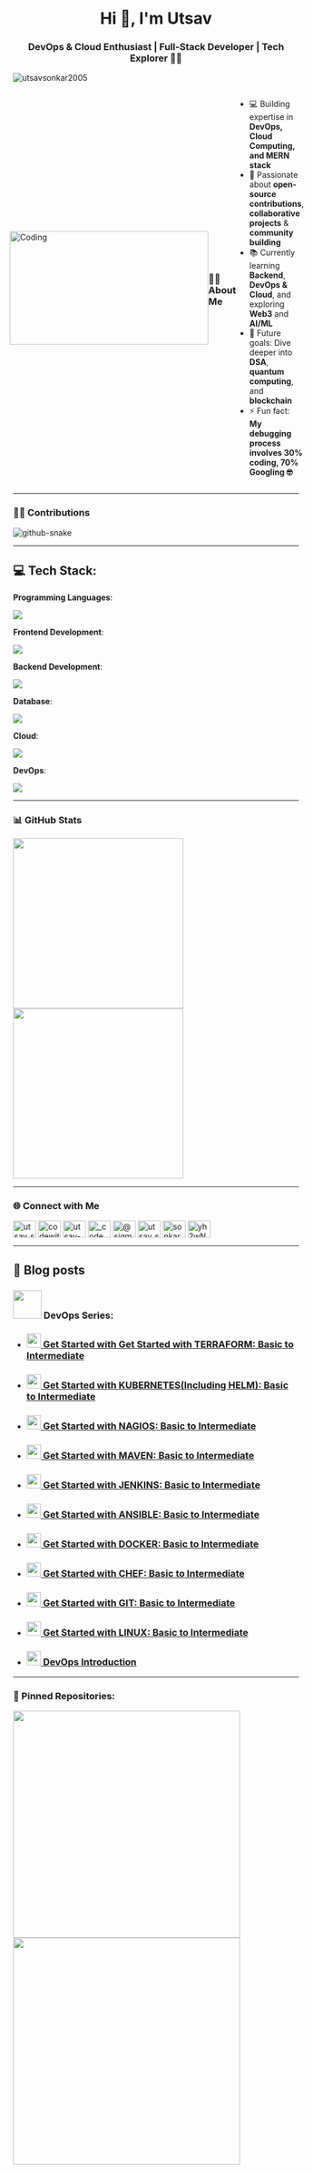 <h1 align="center">Hi 👋, I'm Utsav</h1>
<h3 align="center">DevOps & Cloud Enthusiast | Full-Stack Developer | Tech Explorer 👨‍💻</h3>

<p align="left"> <img src="https://komarev.com/ghpvc/?username=utsavsonkar2005&label=Profile%20views&color=0e75b6&style=flat" alt="utsavsonkar2005" /> </p>


<div style="display: flex; justify-content: center; align-items: center">
  
<img align="right" alt="Coding" width="350" height="200"
src="https://camo.githubusercontent.com/4d9f5ecceb711eec6e2018f38a5677dc657c9738d4a65ba3b928c41c0a45b439/68747470733a2f2f6d69726f2e6d656469756d2e636f6d2f6d61782f313336302f302a37513379765349765f7430696f4a2d5a2e676966">
  
  ### 👨‍💻 About Me
  - 💻 Building expertise in **DevOps, Cloud Computing, and MERN stack**  
  - 🚀 Passionate about **open-source contributions**, **collaborative projects** & **community building**  
  - 📚 Currently learning **Backend**, **DevOps & Cloud**, and exploring **Web3** and **AI/ML**  
  - 🎯 Future goals: Dive deeper into **DSA**, **quantum computing**, and **blockchain**  
  - ⚡ Fun fact: **My debugging process involves 30% coding, 70% Googling 🤓**  
</div>

---

### 👩‍💻 Contributions
<picture>
  <source media="(prefers-color-scheme: dark)" srcset="https://raw.githubusercontent.com/utsavsonkar2005/utsavsonkar2005/output/github-snake-dark.svg" />
  <source media="(prefers-color-scheme: light)" srcset="https://raw.githubusercontent.com/utsavsonkar2005/utsavsonkar2005/output/github-snake.svg" />
  <img alt="github-snake" src="https://raw.githubusercontent.com/tobiasmeyhoefer/tobiasmeyhoefer/output/github-snake.svg" />
</picture>

---


##  💻 Tech Stack:
**Programming Languages**: 

[![](https://skillicons.dev/icons?i=c,cpp,py,js,ts)](https://skillicons.dev)  

**Frontend Development**: 

[![](https://skillicons.dev/icons?i=html,css,js,react,bootstrap,tailwind)](https://skillicons.dev)  

**Backend Development**:  

[![](https://skillicons.dev/icons?i=nodejs,expressjs,nginx)](https://skillicons.dev)  

**Database**:

[![](https://skillicons.dev/icons?i=mongodb,mysql,postgresql)](https://skillicons.dev)  

**Cloud**:

[![](https://skillicons.dev/icons?i=aws,gcp,azure)](https://skillicons.dev)  

**DevOps**:

[![](https://skillicons.dev/icons?i=docker)](https://skillicons.dev)  



<!--**Software**:-->

<!--[![](https://skillicons.dev/icons?i=figma,xd)](https://skillicons.dev)-->  


---

### 📊 GitHub Stats
<a href="https://github.com/utsavsonkar2005/github-readme-stats">
  <img height=300 align="center" src="https://github-readme-stats.vercel.app/api?username=utsavsonkar2005&show=reviews,discussions_started,discussions_answered,prs_merged,prs_merged_percentage&theme=monokai" />
</a>


<a href="https://github.com/utsavsonkar2005/github-readme-stats">
  <img height=300 align="center" src="https://github-readme-stats.vercel.app/api/top-langs/?username=utsavsonkar2005&theme=monokai" />
</a>




<!-- ![GitHub stats](https://github-readme-stats.vercel.app/api?username=utsavsonkar2005&show=reviews,discussions_started,discussions_answered,prs_merged,prs_merged_percentage&theme=monokai) -->


<!-- [![Top Langs](https://github-readme-stats.vercel.app/api/top-langs/?username=utsavsonkar2005&theme=monokai)](https://github.com/utsavsonkar2005/github-readme-stats) -->

<!-- [![Harlok's WakaTime stats](https://github-readme-stats.vercel.app/api/wakatime?username=utsavsonkar2005)](https://github.com/utsavsonkar2005/github-readme-stats) -->

---

### 🌐 Connect with Me

<p align="left">
<a href="https://dev.to/utsav_sonkar" target="blank"><img align="center" src="https://raw.githubusercontent.com/rahuldkjain/github-profile-readme-generator/master/src/images/icons/Social/devto.svg" alt="utsav_sonkar" height="30" width="40" /></a>
<a href="https://twitter.com/codewithutsav" target="blank"><img align="center" src="https://raw.githubusercontent.com/rahuldkjain/github-profile-readme-generator/master/src/images/icons/Social/twitter.svg" alt="codewithutsav" height="30" width="40" /></a>
<a href="https://linkedin.com/in/utsav-sonkar" target="blank"><img align="center" src="https://raw.githubusercontent.com/rahuldkjain/github-profile-readme-generator/master/src/images/icons/Social/linked-in-alt.svg" alt="utsav-sonkar" height="30" width="40" /></a>
<a href="https://instagram.com/_code_with_utsav_" target="blank"><img align="center" src="https://raw.githubusercontent.com/rahuldkjain/github-profile-readme-generator/master/src/images/icons/Social/instagram.svg" alt="_code_with_utsav_" height="30" width="40" /></a>
<a href="https://hashnode.com/@utsavsonkar130205" target="blank"><img align="center" src="https://raw.githubusercontent.com/rahuldkjain/github-profile-readme-generator/master/src/images/icons/Social/hashnode.svg" alt="@sigmadevutsav" height="30" width="40" /></a>
<a href="https://www.leetcode.com/utsav_sonkar_05" target="blank"><img align="center" src="https://raw.githubusercontent.com/rahuldkjain/github-profile-readme-generator/master/src/images/icons/Social/leet-code.svg" alt="utsav_sonkar_05" height="30" width="40" /></a>
<a href="https://auth.geeksforgeeks.org/user/sonkarutsbsv/profile" target="blank"><img align="center" src="https://raw.githubusercontent.com/rahuldkjain/github-profile-readme-generator/master/src/images/icons/Social/geeks-for-geeks.svg" alt="sonkarutsbsv/profile" height="30" width="40" /></a>
<a href="https://discord.gg/yh2wNUbjrJ" target="blank"><img align="center" src="https://raw.githubusercontent.com/rahuldkjain/github-profile-readme-generator/master/src/images/icons/Social/discord.svg" alt="yh2wNUbjrJ" height="30" width="40" /></a>
</p>

---

## 📝 Blog posts


<!-- ### <a href="https://dev.to/francescoxx"><img src="https://github.com/FrancescoXX/FrancescoXX/blob/main/dev-black.png" title="DEV" alt="DEV" width="25"/></a>   Recent Articles on DEV.to     -->

<!-- BLOG-POST-LIST:START -->
 ### <img src="https://encrypted-tbn0.gstatic.com/images?q=tbn:ANd9GcQ5YE-sbvfccACN99oPx3jXOx3ueC4P7w_vsg&s" width="50"/>  DevOps Series:
- ### <img src="https://encrypted-tbn0.gstatic.com/images?q=tbn:ANd9GcTPke-tqhPr7axjbNTcgefWKVdXC2PYqQKGqg&s" width="25"/>[      Get Started with Get Started with TERRAFORM: Basic to Intermediate](https://dev.to/utsav_sonkar/get-started-with-get-started-with-terraform-basic-to-intermediate-mm7)
- ### <img src="https://upload.wikimedia.org/wikipedia/commons/thumb/3/39/Kubernetes_logo_without_workmark.svg/2109px-Kubernetes_logo_without_workmark.svg.png" width="25"/>[  Get Started with KUBERNETES(Including HELM): Basic to Intermediate](https://dev.to/utsav_sonkar/get-started-with-kubernetesincluding-helm-basic-to-intermediate-1gmk)
- ### <img src="https://e7.pngegg.com/pngimages/599/429/png-clipart-nagios-company-computer-icons-business-beacon-retiree-benefits-group-inc-speed-networking-circle-blue-company-thumbnail.png" width="25"/>[  Get Started with NAGIOS: Basic to Intermediate](https://dev.to/utsav_sonkar/get-started-with-nagios-basic-to-intermediate-4jfp) 
- ### <img src="https://encrypted-tbn0.gstatic.com/images?q=tbn:ANd9GcTBGzDkaCoFxV6qGOaxgdL1YVFmqaMfJZ58h9_G_fEz2Zuclf8PO8qbFPu13bpE1UCRkLE&usqp=CAU" width="25"/>[  Get Started with MAVEN: Basic to Intermediate](https://dev.to/utsav_sonkar/get-started-with-maven-basic-to-intermediate-ag9) 
- ### <img src="https://w7.pngwing.com/pngs/151/360/png-transparent-jenkins-continuous-integration-computer-servers-software-deployment-software-build-others-plugin-dublin-human-behavior-thumbnail.png" width="25"/>[  Get Started with JENKINS: Basic to Intermediate](https://dev.to/utsav_sonkar/get-started-with-jenkins-basic-to-intermediate-1npd) 
- ### <img src="https://www.stickerpress.in/media/products/800x800/f25bba022dc842ea874bdb1cd3f1e02f.jpg" width="25"/>[  Get Started with ANSIBLE: Basic to Intermediate](https://dev.to/utsav_sonkar/get-started-with-ansible-basic-to-intermediate-lh8)
- ### <img src="https://uxwing.com/wp-content/themes/uxwing/download/brands-and-social-media/docker-icon.png" width="25"/>[  Get Started with DOCKER: Basic to Intermediate](https://dev.to/utsav_sonkar/get-started-with-docker-basic-to-intermediate-2lcp)
- ### <img src="https://images.crunchbase.com/image/upload/c_pad,h_256,w_256,f_auto,q_auto:eco,dpr_1/kano6ajvqzze9dtjtxr7" width="25"/>[  Get Started with CHEF: Basic to Intermediate](https://dev.to/utsav_sonkar/get-started-with-chef-basic-to-intermediate-1je3) 
- ### <img src="https://git-scm.com/images/logos/logomark-orange@2x.png" width="25"/>[  Get Started with GIT: Basic to Intermediate](https://dev.to/utsav_sonkar/get-started-with-git-basic-to-intermediate-4d40) 
- ### <img src="https://encrypted-tbn0.gstatic.com/images?q=tbn:ANd9GcS_xlpJdEzqsDpxnmmBVo6IEL0XQCfJtS4lWw&s" width="25"/>[  Get Started with LINUX: Basic to Intermediate](https://dev.to/utsav_sonkar/get-started-with-linuxbasics-to-intermediate-5eh3)
- ### <img src="https://image.spreadshirtmedia.net/image-server/v1/products/T1459A839PA4459PT28D311486658W10000H7116/views/1,width=800,height=800,appearanceId=839,backgroundColor=F2F2F2/devops-sticker.jpg" width="25"/>[  DevOps Introduction](https://dev.to/utsav_sonkar/devops-introduction-jlo)
<!-- BLOG-POST-LIST:END -->


---

### 📌 Pinned Repositories:
<!-- [![Readme Card](https://github-readme-stats.vercel.app/api/pin/?username=utsavsonkar2005&repo=Spotify-Web-Clone&theme=dracula)](https://github.com/utsavsonkar2005/Spotify-Web-Clone) -->

<a href="https://github.com/utsavsonkar2005/Spotify-Web-Clone">
  <img width="400" align="center" src="https://github-readme-stats.vercel.app/api/pin/?username=utsavsonkar2005&repo=Spotify-Web-Clone&theme=dracula" />
</a>


<a href="https://github.com/utsavsonkar2005/Wego-Clone-A-flight-ticket-booking-webapp-">
  <img width="400" align="center" src="https://github-readme-stats.vercel.app/api/pin/?username=utsavsonkar2005&repo=Wego-Clone-A-flight-ticket-booking-webapp-&theme=dracula" />
</a>


<!-- <a href="https://github.com/utsavsonkar2005/">
  <img align="center" src="https://github-readme-stats.vercel.app/api/pin/?username=utsavsonkar2005&repo=&theme=dracula" />
</a> -->

